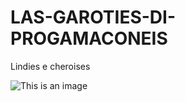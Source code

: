 # LAS-GAROTIES-DI-PROGAMACONEIS
Lindies e cheroises

![This is an image](https://i.pinimg.com/564x/70/7f/7c/707f7c09eb3393ea7f452ffc3c713ede.jpg)
